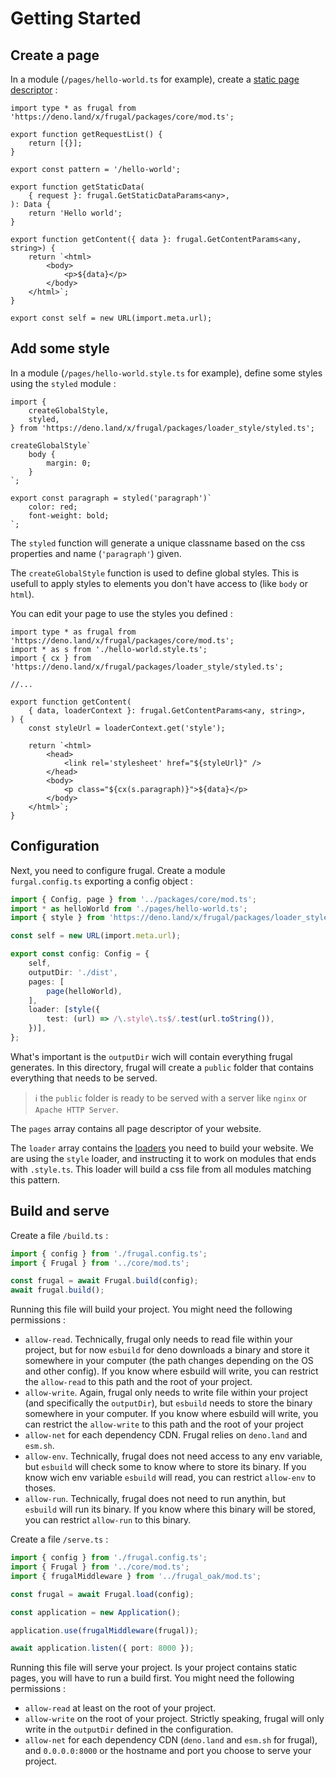 # Getting Started

## Create a page

In a module (`/pages/hello-world.ts` for example), create a [static page descriptor](/docs/page-descriptor/static-page) :

```tsx
import type * as frugal from 'https://deno.land/x/frugal/packages/core/mod.ts';

export function getRequestList() {
    return [{}];
}

export const pattern = '/hello-world';

export function getStaticData(
    { request }: frugal.GetStaticDataParams<any>,
): Data {
    return 'Hello world';
}

export function getContent({ data }: frugal.GetContentParams<any, string>) {
    return `<html>
        <body>
            <p>${data}</p>
        </body>
    </html>`;
}

export const self = new URL(import.meta.url);
```

## Add some style

In a module (`/pages/hello-world.style.ts` for example), define some styles using the `styled` module :

```tsx
import {
    createGlobalStyle,
    styled,
} from 'https://deno.land/x/frugal/packages/loader_style/styled.ts';

createGlobalStyle`
    body {
        margin: 0;
    }
`;

export const paragraph = styled('paragraph')`
    color: red;
    font-weight: bold;
`;
```

The `styled` function will generate a unique classname based on the css properties and name (`'paragraph'`) given.

The `createGlobalStyle` function is used to define global styles. This is usefull to apply styles to elements you don't have access to (like `body` or `html`).

You can edit your page to use the styles you defined :

```tsx
import type * as frugal from 'https://deno.land/x/frugal/packages/core/mod.ts';
import * as s from './hello-world.style.ts';
import { cx } from 'https://deno.land/x/frugal/packages/loader_style/styled.ts';

//...

export function getContent(
    { data, loaderContext }: frugal.GetContentParams<any, string>,
) {
    const styleUrl = loaderContext.get('style');

    return `<html>
        <head>
            <link rel='stylesheet' href="${styleUrl}" />
        </head>
        <body>
            <p class="${cx(s.paragraph)}">${data}</p>
        </body>
    </html>`;
}
```

## Configuration

Next, you need to configure frugal. Create a module `furgal.config.ts` exporting a config object :

```ts
import { Config, page } from '../packages/core/mod.ts';
import * as helloWorld from './pages/hello-world.ts';
import { style } from 'https://deno.land/x/frugal/packages/loader_style/mod.ts';

const self = new URL(import.meta.url);

export const config: Config = {
    self,
    outputDir: './dist',
    pages: [
        page(helloWorld),
    ],
    loader: [style({
        test: (url) => /\.style\.ts$/.test(url.toString()),
    })],
};
```

What's important is the `outputDir` wich will contain everything frugal generates. In this directory, frugal will create a `public` folder that contains everything that needs to be served.

> ℹ️ the `public` folder is ready to be served with a server like `nginx` or `Apache HTTP Server`.

The `pages` array contains all page descriptor of your website.

The `loader` array contains the [loaders](/docs/concepts/loader) you need to build your website. We are using the `style` loader, and instructing it to work on modules that ends with `.style.ts`. This loader will build a css file from all modules matching this pattern.

## Build and serve

Create a file `/build.ts` :

```ts
import { config } from './frugal.config.ts';
import { Frugal } from '../core/mod.ts';

const frugal = await Frugal.build(config);
await frugal.build();
```

Running this file will build your project. You might need the following permissions :

- `allow-read`. Technically, frugal only needs to read file within your project, but for now `esbuild` for deno downloads a binary and store it somewhere in your computer (the path changes depending on the OS and other config). If you know where esbuild will write, you can restrict the `allow-read` to this path and the root of your project.
- `allow-write`. Again, frugal only needs to write file within your project (and specifically the `outputDir`), but `esbuild` needs to store the binary somewhere in your computer. If you know where esbuild will write, you can restrict the `allow-write` to this path and the root of your project
- `allow-net` for each dependency CDN. Frugal relies on `deno.land` and `esm.sh`.
- `allow-env`. Technically, frugal does not need access to any env variable, but `esbuild` will check some to know where to store its binary. If you know wich env variable `esbuild` will read, you can restrict `allow-env` to thoses.
- `allow-run`. Technically, frugal does not need to run anythin, but `esbuild` will run its binary. If you know where this binary will be stored, you can restrict `allow-run` to this binary.

Create a file `/serve.ts` :

```ts
import { config } from './frugal.config.ts';
import { Frugal } from '../core/mod.ts';
import { frugalMiddleware } from '../frugal_oak/mod.ts';

const frugal = await Frugal.load(config);

const application = new Application();

application.use(frugalMiddleware(frugal));

await application.listen({ port: 8000 });
```

Running this file will serve your project. Is your project contains static pages, you will have to run a build first. You might need the following permissions :

- `allow-read` at least on the root of your project.
- `allow-write` on the root of your project. Strictly speaking, frugal will only write in the `outputDir` defined in the configuration.
- `allow-net` for each dependency CDN (`deno.land` and `esm.sh` for frugal), and `0.0.0.0:8000` or the hostname and port you choose to serve your project.
